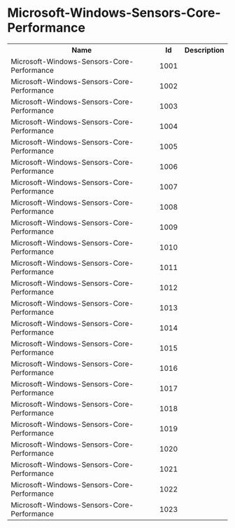 # Microsoft-Windows-Sensors-Core-Performance

<table>
<colgroup><col/><col/><col/></colgroup>
<tr><th>Name</th><th>Id</th><th>Description</th></tr>
<tr><td>Microsoft-Windows-Sensors-Core-Performance</td><td>1001</td><td></td></tr>
<tr><td>Microsoft-Windows-Sensors-Core-Performance</td><td>1002</td><td></td></tr>
<tr><td>Microsoft-Windows-Sensors-Core-Performance</td><td>1003</td><td></td></tr>
<tr><td>Microsoft-Windows-Sensors-Core-Performance</td><td>1004</td><td></td></tr>
<tr><td>Microsoft-Windows-Sensors-Core-Performance</td><td>1005</td><td></td></tr>
<tr><td>Microsoft-Windows-Sensors-Core-Performance</td><td>1006</td><td></td></tr>
<tr><td>Microsoft-Windows-Sensors-Core-Performance</td><td>1007</td><td></td></tr>
<tr><td>Microsoft-Windows-Sensors-Core-Performance</td><td>1008</td><td></td></tr>
<tr><td>Microsoft-Windows-Sensors-Core-Performance</td><td>1009</td><td></td></tr>
<tr><td>Microsoft-Windows-Sensors-Core-Performance</td><td>1010</td><td></td></tr>
<tr><td>Microsoft-Windows-Sensors-Core-Performance</td><td>1011</td><td></td></tr>
<tr><td>Microsoft-Windows-Sensors-Core-Performance</td><td>1012</td><td></td></tr>
<tr><td>Microsoft-Windows-Sensors-Core-Performance</td><td>1013</td><td></td></tr>
<tr><td>Microsoft-Windows-Sensors-Core-Performance</td><td>1014</td><td></td></tr>
<tr><td>Microsoft-Windows-Sensors-Core-Performance</td><td>1015</td><td></td></tr>
<tr><td>Microsoft-Windows-Sensors-Core-Performance</td><td>1016</td><td></td></tr>
<tr><td>Microsoft-Windows-Sensors-Core-Performance</td><td>1017</td><td></td></tr>
<tr><td>Microsoft-Windows-Sensors-Core-Performance</td><td>1018</td><td></td></tr>
<tr><td>Microsoft-Windows-Sensors-Core-Performance</td><td>1019</td><td></td></tr>
<tr><td>Microsoft-Windows-Sensors-Core-Performance</td><td>1020</td><td></td></tr>
<tr><td>Microsoft-Windows-Sensors-Core-Performance</td><td>1021</td><td></td></tr>
<tr><td>Microsoft-Windows-Sensors-Core-Performance</td><td>1022</td><td></td></tr>
<tr><td>Microsoft-Windows-Sensors-Core-Performance</td><td>1023</td><td></td></tr>
</table>
